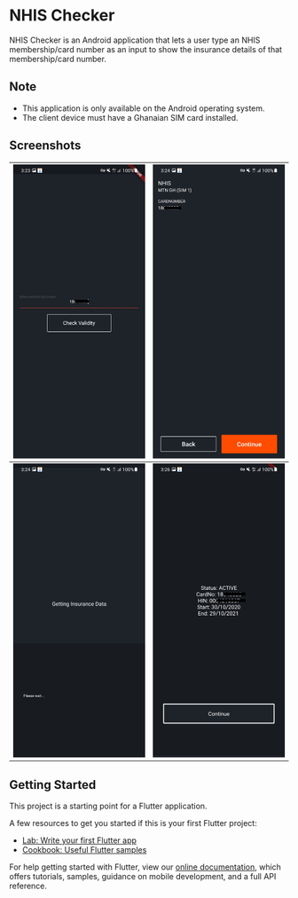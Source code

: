 # NHIS Checker
NHIS Checker is an Android application that lets a user type an NHIS membership/card number as an input to show the insurance details of that membership/card number.

## Note
- This application is only available on the Android operating system.
- The client device must have a Ghanaian SIM card installed.

## Screenshots
| ![Screenshot1](https://github.com/anohene1/nhis_checker/blob/master/Screenshot1.jpg) | ![Screenshot2](https://github.com/anohene1/nhis_checker/blob/master/Screenshot2.jpg) |
| ----------- | ----------- |
| ![Screenshot3](https://github.com/anohene1/nhis_checker/blob/master/Screenshot3.jpg) | ![Screenshot4](https://github.com/anohene1/nhis_checker/blob/master/Screenshot4.jpg) |

## Getting Started

This project is a starting point for a Flutter application.

A few resources to get you started if this is your first Flutter project:

- [Lab: Write your first Flutter app](https://flutter.dev/docs/get-started/codelab)
- [Cookbook: Useful Flutter samples](https://flutter.dev/docs/cookbook)

For help getting started with Flutter, view our
[online documentation](https://flutter.dev/docs), which offers tutorials,
samples, guidance on mobile development, and a full API reference.
